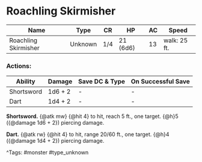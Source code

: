 # Roachling Skirmisher

| Name | Type | CR | HP | AC | Speed |
|------|------|----|----|----|-------|
| Roachling Skirmisher | Unknown | 1/4 | 21 (6d6) | 13 | walk: 25 ft. |

### Actions:

| Ability | Damage | Save DC & Type | On Successful Save |
|---------|--------|----------------|--------------------|
| Shortsword | 1d6 + 2 | - | - |
| Dart | 1d4 + 2 | - | - |


**Shortsword.** {@atk mw} {@hit 4} to hit, reach 5 ft., one target. {@h}5 ({@damage 1d6 + 2}) piercing damage.

**Dart.** {@atk rw} {@hit 4} to hit, range 20/60 ft., one target. {@h}4 ({@damage 1d4 + 2}) piercing damage.

^Tags: #monster #type_unknown
